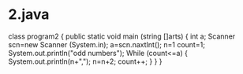 # 2.java
class program2
{
public static void main (string []arts)
{
int a;
Scanner scn=new Scanner (System.in);
a=scn.naxtInt();
n=1
count=1;
System.out.println("odd numbers");
While (count<=a)
{
System.out.println(n+",");
n=n+2;
count++;
}
}
}

